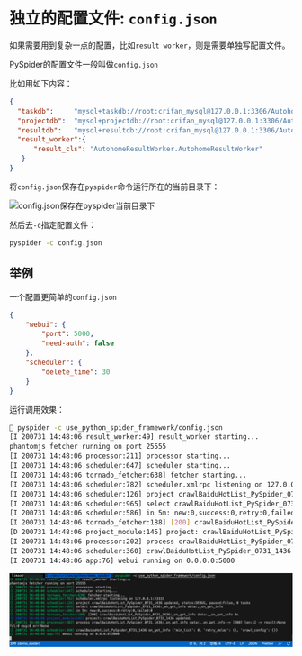 
# 独立的配置文件: `config.json`

如果需要用到复杂一点的配置，比如`result worker`，则是需要单独写配置文件。

PySpider的配置文件一般叫做`config.json`

比如用如下内容：

```json
{
  "taskdb":     "mysql+taskdb://root:crifan_mysql@127.0.0.1:3306/AutohomeTaskdb",
  "projectdb":  "mysql+projectdb://root:crifan_mysql@127.0.0.1:3306/AutohomeProjectdb",
  "resultdb":   "mysql+resultdb://root:crifan_mysql@127.0.0.1:3306/AutohomeResultdb",
  "result_worker":{
      "result_cls": "AutohomeResultWorker.AutohomeResultWorker"
   }
}
```

将`config.json`保存在`pyspider`命令运行所在的当前目录下：

![config.json保存在pyspider当前目录下](../assets/img/config_json_in_pyspider_folder.png)

然后去`-c`指定配置文件：

```bash
pyspider -c config.json
```

## 举例

一个配置更简单的`config.json`

```json
{
    "webui": {
        "port": 5000,
        "need-auth": false
    },
    "scheduler": {
        "delete_time": 30
    }
}
```

运行调用效果：

```bash
 pyspider -c use_python_spider_framework/config.json 
[I 200731 14:48:06 result_worker:49] result_worker starting...
phantomjs fetcher running on port 25555
[I 200731 14:48:06 processor:211] processor starting...
[I 200731 14:48:06 scheduler:647] scheduler starting...
[I 200731 14:48:06 tornado_fetcher:638] fetcher starting...
[I 200731 14:48:06 scheduler:782] scheduler.xmlrpc listening on 127.0.0.1:23333
[I 200731 14:48:06 scheduler:126] project crawlBaiduHotList_PySpider_0731_1436 updated, status:DEBUG, paused:False, 0 tasks
[I 200731 14:48:06 scheduler:965] select crawlBaiduHotList_PySpider_0731_1436:_on_get_info data:,_on_get_info
[I 200731 14:48:06 scheduler:586] in 5m: new:0,success:0,retry:0,failed:0
[I 200731 14:48:06 tornado_fetcher:188] [200] crawlBaiduHotList_PySpider_0731_1436:_on_get_info data:,_on_get_info 0s
[D 200731 14:48:06 project_module:145] project: crawlBaiduHotList_PySpider_0731_1436 updated.
[I 200731 14:48:06 processor:202] process crawlBaiduHotList_PySpider_0731_1436:_on_get_info data:,_on_get_info -> [200] len:12 -> result:None fol:0 msg:0 err:None
[I 200731 14:48:06 scheduler:360] crawlBaiduHotList_PySpider_0731_1436 on_get_info {'min_tick': 0, 'retry_delay': {}, 'crawl_config': {}}
[I 200731 14:48:06 app:76] webui running on 0.0.0.0:5000
```

![pyspider_config_data_path](../assets/img/pyspider_config_data_path.png)
